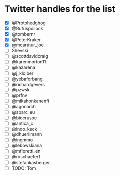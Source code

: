 # Twitter handles for the list

- [x] @Protohedghog
- [x] @Rufuspollock
- [x] @tombernr
- [x] @PeterKraker
- [x] @mcarthur_joe
- [ ] Shevski
- [ ] @scottdavidcraig
- [ ] @karenmorton11
- [ ] @kazarena
- [ ] @j_kloiber
- [ ] @yebaforbang
- [ ] @richardgevers
- [ ] @pzwsk
- [ ] @prfnv
- [ ] @mikahonkanenfi
- [ ] @agonarch
- [ ] @sparc_eu
- [ ] @biocrusoe
- [ ] @antica_c
- [ ] @ingo_keck
- [ ] @dhuerlimann
- [ ] @ingmmo
- [ ] @lebowskiana
- [ ] @mfioretti_en
- [ ] @roschaefer1
- [ ] @stefankasberger
- [ ] TODO: Tom

